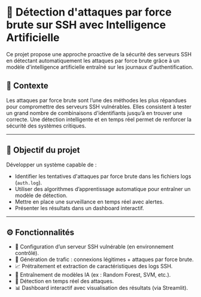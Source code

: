 # 🔐 Détection d'attaques par force brute sur SSH avec Intelligence Artificielle

Ce projet propose une approche proactive de la sécurité des serveurs SSH en détectant automatiquement les attaques par force brute grâce à un modèle d'intelligence artificielle entraîné sur les journaux d'authentification.

## 📌 Contexte

Les attaques par force brute sont l’une des méthodes les plus répandues pour compromettre des serveurs SSH vulnérables. Elles consistent à tester un grand nombre de combinaisons d'identifiants jusqu’à en trouver une correcte. Une détection intelligente et en temps réel permet de renforcer la sécurité des systèmes critiques.

---

## 🧠 Objectif du projet

Développer un système capable de :
- Identifier les tentatives d'attaques par force brute dans les fichiers logs (`auth.log`).
- Utiliser des algorithmes d’apprentissage automatique pour entraîner un modèle de détection.
- Mettre en place une surveillance en temps réel avec alertes.
- Présenter les résultats dans un dashboard interactif.

---

## ⚙️ Fonctionnalités

- 🔐 Configuration d’un serveur SSH vulnérable (en environnement contrôlé).
- 📄 Génération de trafic : connexions légitimes + attaques par force brute.
- 📈 Prétraitement et extraction de caractéristiques des logs SSH.
- 🤖 Entraînement de modèles IA (ex : Random Forest, SVM, etc.).
- 🚨 Détection en temps réel des attaques.
- 📊 Dashboard interactif avec visualisation des résultats (via Streamlit).


